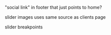 "social link" in footer that just points to home?

slider images uses same source as clients page

slider breakpoints